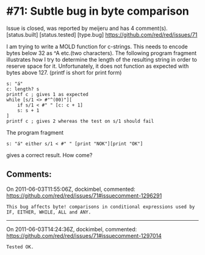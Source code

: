 
#71: Subtle bug in byte comparison
================================================================================
Issue is closed, was reported by meijeru and has 4 comment(s).
[status.built] [status.tested] [type.bug]
<https://github.com/red/red/issues/71>

I am trying to write a MOLD function for c-strings. This needs to encode bytes below 32 as ^A etc.(two characters). The following program fragment illustrates how I try to determine the length of the resulting string in order to reserve space for it. Unfortunately, it does not function as expected with bytes above 127. (printf is short for print form)

```
s: "á"
c: length? s
printf c ; gives 1 as expected
while [s/1 <> #"^(00)"][
    if s/1 < #" " [c: c + 1]
    s: s + 1
]
printf c ; gives 2 whereas the test on s/1 should fail
```

The program fragment

```
s: "á" either s/1 < #" " [print "NOK"][print "OK"]
```

gives a correct result. How come?



Comments:
--------------------------------------------------------------------------------

On 2011-06-03T11:55:06Z, dockimbel, commented:
<https://github.com/red/red/issues/71#issuecomment-1296291>

    This bug affects byte! comparisons in conditional expressions used by IF, EITHER, WHILE, ALL and ANY.

--------------------------------------------------------------------------------

On 2011-06-03T14:24:36Z, dockimbel, commented:
<https://github.com/red/red/issues/71#issuecomment-1297014>

    Tested OK.


